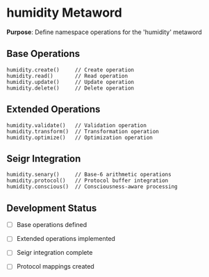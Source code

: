 # humidity Metaword

**Purpose**: Define namespace operations for the 'humidity' metaword

## Base Operations

```hyphos
humidity.create()     // Create operation
humidity.read()       // Read operation  
humidity.update()     // Update operation
humidity.delete()     // Delete operation
```

## Extended Operations

```hyphos
humidity.validate()   // Validation operation
humidity.transform()  // Transformation operation
humidity.optimize()   // Optimization operation
```

## Seigr Integration

```hyphos
humidity.senary()     // Base-6 arithmetic operations
humidity.protocol()   // Protocol buffer integration
humidity.conscious()  // Consciousness-aware processing
```

## Development Status

- [ ] Base operations defined
- [ ] Extended operations implemented  
- [ ] Seigr integration complete
- [ ] Protocol mappings created

